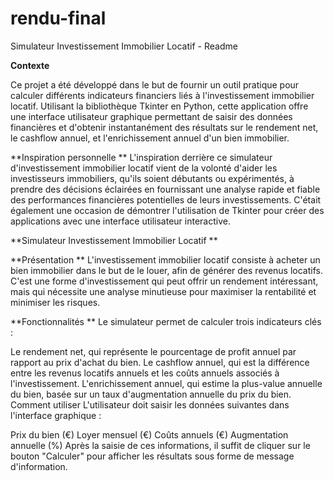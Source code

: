 # rendu-final

Simulateur Investissement Immobilier Locatif - Readme

**Contexte**

Ce projet a été développé dans le but de fournir un outil pratique pour calculer différents indicateurs financiers liés à l'investissement immobilier locatif. Utilisant la bibliothèque Tkinter en Python, cette application offre une interface utilisateur graphique permettant de saisir des données financières et d'obtenir instantanément des résultats sur le rendement net, le cashflow annuel, et l'enrichissement annuel d'un bien immobilier.

**Inspiration personnelle
**
L'inspiration derrière ce simulateur d'investissement immobilier locatif vient de la volonté d'aider les investisseurs immobiliers, qu'ils soient débutants ou expérimentés, à prendre des décisions éclairées en fournissant une analyse rapide et fiable des performances financières potentielles de leurs investissements. C'était également une occasion de démontrer l'utilisation de Tkinter pour créer des applications avec une interface utilisateur interactive.

**Simulateur Investissement Immobilier Locatif
**

**Présentation
**
L'investissement immobilier locatif consiste à acheter un bien immobilier dans le but de le louer, afin de générer des revenus locatifs. C'est une forme d'investissement qui peut offrir un rendement intéressant, mais qui nécessite une analyse minutieuse pour maximiser la rentabilité et minimiser les risques.

**Fonctionnalités
**
Le simulateur permet de calculer trois indicateurs clés :

Le rendement net, qui représente le pourcentage de profit annuel par rapport au prix d'achat du bien.
Le cashflow annuel, qui est la différence entre les revenus locatifs annuels et les coûts annuels associés à l'investissement.
L'enrichissement annuel, qui estime la plus-value annuelle du bien, basée sur un taux d'augmentation annuelle du prix du bien.
Comment utiliser
L'utilisateur doit saisir les données suivantes dans l'interface graphique :

Prix du bien (€)
Loyer mensuel (€)
Coûts annuels (€)
Augmentation annuelle (%)
Après la saisie de ces informations, il suffit de cliquer sur le bouton "Calculer" pour afficher les résultats sous forme de message d'information.
